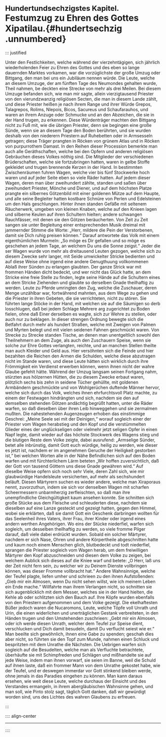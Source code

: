 # <small>Hundertundsechzigstes Kapitel.</small><br />Festumzug zu Ehren des Gottes Xipatilau.{#hundertsechzig .unnumbered}

::: justified

Unter den Festlichkeiten, welche während der vierzehntägigen, sich jährlich
wiederholenden Feier zu Ehren des Gottes und des eben so lange dauernden Marktes
vorkamen, war die vorzüglichste der große Umzug oder Bittgang, den man bei uns
ein Jubiläum nennen würde. Die Leute, welche an diesem Umzuge, der am fünften
Tage des Neumondes gehalten wurde, Theil nahmen, be deckten eine Strecke von
mehr als drei Meilen. Bei diesem Umzuge befanden sich, wie man mir sagte, allein
vierzigtausend Priester von den vierundzwanzig religiösen Secten, die man in
diesem Lande zählt, und diese Priester heißen je nach ihrem Range und ihrer
Würde Grepos, Talagrepos, Rolims, Nlepois, Bicos, Sacureus und Schaufarauhos,
und waren an ihrem Anzuge oder Schmucke und an den Abzeichen, die sie in der
Hand trugen, zu erkennen. Diese Würdenträger machten den Bittgang nicht zu Fuß
mit, wie die übrigen Priester, denn sie begingen eine große Sünde, wenn sie an
diesem Tage den Boden berührten, und sie wurden deshalb von den niederern
Priestern auf Ruhebetten oder in Armsesseln getragen; diese Träger prangten in
Röcken von grünem Atlas und in Röcken von purpurrothem Damast. In den Reihen
dieser Procession bemerkte man auch alle Geräthschaften, welche bei den Opfern
und anderen religiösen Gebräuchen dieses Volkes nöthig sind. Die Mitglieder der
verschiedenen Brüderschaften, welche sie fortzubringen hatten, waren in gelbe
Stoffe gekleidet und trugen brennende Kerzen in der Hand. In bestimmten
Zwischenräumen fuhren Wagen, welche vier bis fünf Stockwerke hoch waren und auf
jeder Seite eben so viele Räder hatten. Auf jedem dieser Wagen, deren man über
zweihundert zählte, standen und saßen über zweihundert Priester, Mönche und
Diener, und auf dem höchsten Platze prangte ein silbernes Götzenbild mit einer
goldenen Mütze auf dem Haupte, und alle seine Begleiter hatten kostbare Schnüre
von Perlen und Edelsteinen um den Hals geschlungen. Hinter ihnen standen Gefäße
mit seltenem Räucherwerk, umgeben von kleinen Knaben, welche auf den Knieen
lagen und silberne Keulen auf ihren Schultern hielten; andere schwangen
Rauchfässer, mit denen sie den Götzen beräucherten. Von Zeit zu Zeit sangen sie
unter Begleitung einer entsprechenden Musik dreimal mit jammernder Stimme die
Worte: „Herr, mildere die Pein der Verstorbenen, damit sie Dich ruhig preisen
können.“ Darauf antwortete das Volk mit einem eigenthümlichen Murmeln: „So möge
es Dir gefallen und so möge es geschehen an jedem Tage, an welchem Du uns die
Sonne zeigst.“ Jeder die ser Wagen wurde von mehr als dreitausend Leuten
gezogen, welche sich zu diesem Zwecke sehr langer, mit Seide umwickelter Stricke
bedienten und auf diese Weise ohne irgend eine andere Genugthuung vollkommenen
Ablaß ihrer Sünden zu erlangen glaubten. Der ganze Strick war mit frommen Händen
dicht bedeckt, und wer nicht das Glück hatte, an dem Stricke eine freie Stelle
zu finden, legte seine Hände auf die Schultern eines an dem Stricke Ziehenden
und glaubte so derselben Gnade theilhaftig zu werden. Leute zu Pferde umringten
den Zug, welche die Zuschauer, deren Menge unzählbar war, fortwährend mahnten,
aus dem Wege zu gehen und die Priester in ihren Gebeten, die sie verrichteten,
nicht zu stören. Sie führten lange Stöcke in der Hand, mit welchen sie auf die
Säumigen so derb losschlugen, daß bei jedem Schlage Mehrere arg zugerichtet zu
Boden fielen, ohne daß Einer derselben es wagte, sich zur Wehre zu stellen, oder
auch nur zu beklagen. In dieser strengen Ordnung bewegte sich die Betfahrt durch
mehr als hundert Straßen, welche mit Zweigen von Palmen und Myrten belegt und
mit vielen seidenen Fahnen geschmückt waren. Von Strecke zu Strecke standen
Tische, an denen man unentgeltlich sowohl den Theilnehmern an dem Zuge, als auch
den Zuschauern Speise, wenn sie solche zur Ehre Gottes verlangten, reichte, und
an manchen Stellen theilte man auch Kleider und Geld aus. Hier versöhnten sich
die Feinde und hier bezahlten die Reichen den Armen die Schulden, welche diese
abzutragen nicht im Stande waren, und diese Leute hätten sich wirklich durch
ihre Frömmigkeit ein Verdienst erwerben können, wenn ihnen nicht der wahre
Glaube gefehlt hätte. Während der Umzug langsam seinen Fortgang nahm, stürzten
aus hölzernen Hütten, die zu diesem Zwecke erbaut waren, plötzlich sechs bis
zehn in seidene Tücher gehüllte, mit goldenen Armbändern geschmückte und von
Wohlgerüchen duftende Männer hervor, welche sich durch das Volk, welches ihnen
ehrfurchtsvoll Platz machte, zu einem der Festwagen hindrängten und sich,
nachdem sie den auf demselben stehenden Götzen andächtig begrüßt hatten, unter
die Räder warfen, so daß dieselben über ihren Leib hinweggehen und sie zermalmen
mußten. Die nahestehenden Augenzeugen erhoben das einstimmige Geschrei: „Meine
Seele sei mit der Deinigen,“ worauf sogleich einer der Priester vom Wagen
herabstieg und den Kopf und die verstümmelten Glieder eines der unglückseligen
oder vielmehr jetzt seligen Opfer in einen Napf legte, damit wieder auf das
höchste Stockwerk des Wagens stieg und die blutigen Reste dem Volke zeigte,
dabei ausrufend: „Armselige Sünder, betet alle inbrünstig, damit Gott euch
würdige, heilig zu werden, wie dieser es jetzt ist, nachdem er im angenehmen
Geruche der Heiligkeit gestorben ist,“ bei welchen Worten alle in der Nähe
Befindlichen sich auf den Boden warfen und mit fürchterlichem Lärm beteten „Wir
hoffen zuversichtlich, daß der Gott von tausend Göttern uns diese Gnade gewähren
wird.“ Auf dieselbe Weise opfern sich noch sehr Viele, deren Zahl sich, wie mir
glaubwürdige Handelsleute versicherten, auf mehr als sechshundert beläuft.
Diesen Märtyrern suchen es wieder andere, welche man Xiraporaus nennt,
zuvorzuthun, indem sie sich vor denselben Wagen mit scharfen Scheermessern
unbarmherzig zerfleischten, so daß man ihre unempfindliche Gleichgültigkeit kaum
ansehen konnte. Sie schnitten sich große Stücke aus dem Fleische und
schleuderten diese, nachdem sie dieselben auf eine Lanze gesteckt und gezeigt
hatten, gegen den Himmel, wobei sie erklärten, daß sie damit Gott ein Geschenk
darbringen wollten für das Seelenheil ihres Vaters, ihrer Frau, ihrer Kinder
oder irgend eines andern werthen Angehörigen. Wo eins der Stücke niederfiel,
warfen sich sogleich, um desselben theilhaftig zu werden, so viele fromme Pilger
darauf, daß viele dabei erdrückt wurden. Sobald ein solcher Märtyrer, nachdem er
sich Nase, Ohren und andere Körpertheile abgeschnitten hatte und kaum noch einem
Menschen glich, blutbedeckt und todt niederfiel, sprangen die Priester sogleich
vom Wagen herab, um dem freiwilligen Märtyrer den Kopf abzuschneiden und diesen
dem Volke zu zeigen, bei welchem Aublick sich dieses auf die Kniee warf und
betete: „O Herr, laß uns der Zeit nicht fern sein, zu welcher wir zu Deinem
Dienste vollbringen können, was dieser Fromme vollbracht hat.“ Andere
Wahnsinnige, welche der Teufel plagte, liefen umher und schrieen zu den ihnen
Aufstoßenden: „Gieb mir ein Almosen, wenn Du nicht sehen willst, wie ich meinem
Leben ein Ende mache.“ Willfahrte man ihrem Verlangen nicht, so schnitten sie
sich augenblicklich mit dem Messer, welches sie in der Hand hielten, die Kehle
ab oder schlitzten sich den Bauch auf. Ihre Köpfe wurden ebenfalls von den
Priestern aufgenommen und dem Volke gezeigt. Die ekelhaftesten Büßer jedoch
waren die Nucaromons, Leute, welche Töpfe voll Unrath und Urin, die einen
widerlichen und unerträglichen Gestank verbreiteten, in den Händen trugen und
den Umstehenden zuschrieen: „Gebt mir ein Almosen, oder ich werde diesen Unrath,
welcher dem Teufel zur Speise dient, verschlucken und Dich damit besudeln, damit
Du verflucht seiest wie er.“ Man beeilte sich gewöhnlich, ihnen eine Gabe zu
spenden; geschah dies aber nicht, so führten sie den Topf zum Munde, nahmen
einen Schluck und bespritzten mit dem Unrathe die Nächsten. Die Uebrigen warfen
sich sogleich auf die Besudelten, welche man als Verfluchte betrachtete,
überhäufte sie mit Schimpfreden und Schlägen und mißhandelte sie auf jede Weise,
indem man ihnen vorwarf, sie seien im Banne, weil die Schuld auf ihnen laste,
daß ein frommer Mann von dem Unrathe gekostet habe, wie der Teufel, und er
deswegen immerdar vor Gott stinkend bleiben werde, ohne jemals in das Paradies
eingehen zu können. Man kann daraus ersehen, wie weit diese Leute, welche
durchaus der Einsicht und des Verstandes ermangeln, in ihrem abergläubischen
Wahnsinne gehen, und man soll, wie Pinto stolz sagt, täglich Gott danken, daß
wir gewürdigt worden sind, uns des Lichtes des wahren Glaubens zu erfreuen.

:::

:::: align-center
****
::::
